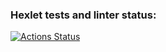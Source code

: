 ### Hexlet tests and linter status:
[![Actions Status](https://github.com/Samaren/backend-project-lvl1/workflows/hexlet-check/badge.svg)](https://github.com/Samaren/backend-project-lvl1/actions)
